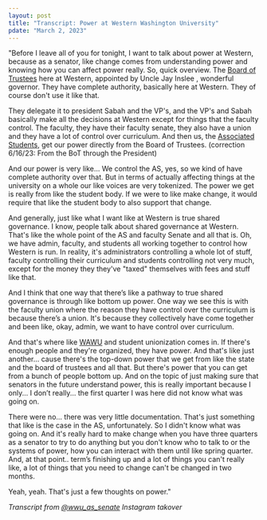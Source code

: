 ```yaml
---
layout: post
title: "Transcript: Power at Western Washington University"
pdate: "March 2, 2023"
---
```

"Before I leave all of you for tonight, I want to talk about power at Western, because as a senator, like change comes from understanding power and knowing how you can affect power really. So, quick overview. The [Board of Trustees](https://trustees.wwu.edu) here at Western, appointed by Uncle Jay Inslee , wonderful governor. They have complete authority, basically here at Western. They of course don't use it like that.

They delegate it to president Sabah and the VP's, and the VP's and Sabah basically make all the decisions at Western except for things that the faculty control. The faculty, they have their faculty senate, they also have a union and they have a lot of control over curriculum. And then us, the [Associated Students](https://as.wwu.edu), get our power directly from the Board of Trustees. (correction 6/16/23: From the BoT through the President)

And our power is very like... We control the AS, yes, so we kind of have complete authority over that. But in terms of actually affecting things at the university on a whole our like voices are very tokenized. The power we get is really from like the student body. If we were to like make change, it would require that like the student body to also support that change.

And generally, just like what I want like at Western is true shared governance. I know, people talk about shared governance at Western. That's like the whole point of the AS and faculty Senate and all that is. Oh, we have admin, faculty, and students all working together to control how Western is run. In reality, it's administrators controlling a whole lot of stuff, faculty controlling their curriculum and students controlling not very much, except for the money they they've "taxed" themselves with fees and stuff like that.

And I think that one way that there’s like a pathway to true shared governance is through like bottom up power. One way we see this is with the faculty union where the reason they have control over the curriculum is because there’s a union. It's because they collectively have come together and been like, okay, admin, we want to have control over curriculum.

And that's where like [WAWU](https://wawu-union.org) and student unionization comes in. If there's enough people and they're organized, they have power. And that's like just another... cause there's the top-down power that we get from like the state and the board of trustees and all that. But there's power that you can get from a bunch of people bottom up. And on the topic of just making sure that senators in the future understand power, this is really important because I only... I don’t really... the first quarter I was here did not know what was going on.

There were no... there was very little documentation. That's just something that like is the case in the AS, unfortunately. So I didn't know what was going on. And it's really hard to make change when you have three quarters as a senator to try to do anything but you don't know who to talk to or the systems of power, how you can interact with them until like spring quarter. And, at that point.. term’s finishing up and a lot of things you can't really like, a lot of things that you need to change can't be changed in two months.

Yeah, yeah. That's just a few thoughts on power."

*Transcript from [@wwu_as_senate](https://instagram.com/wwu_as_senate) Instagram takover*

